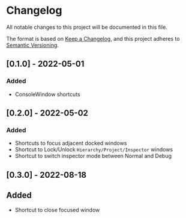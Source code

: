 ﻿# Changelog
All notable changes to this project will be documented in this file.

The format is based on [Keep a Changelog](https://keepachangelog.com/en/1.0.0/),
and this project adheres to [Semantic Versioning](https://semver.org/spec/v2.0.0.html).

## [0.1.0] - 2022-05-01
### Added
- ConsoleWindow shortcuts

## [0.2.0] - 2022-05-02
### Added
- Shortcuts to focus adjacent docked windows
- Shortcut to Lock/Unlock `Hierarchy/Project/Inspector` windows
- Shortcut to switch inspector mode between Normal and Debug

## [0.3.0] - 2022-08-18
## Added
- Shortcut to close focused window